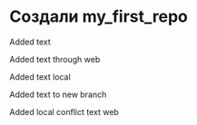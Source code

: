﻿# Создали  my_first_repo

Added text

Added text through web

Added text local

Added text to new branch 

Added local conflict text web
